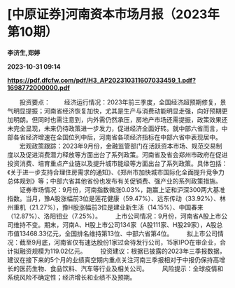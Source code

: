 # [中原证券]河南资本市场月报（2023年第10期）
**李济生,郑婷**

**2023-10-31 09:14**

**https://pdf.dfcfw.com/pdf/H3_AP202310311607033459_1.pdf?1698772000000.pdf**

　　投资要点： 　　经济运行情况：2023年前三季度，全国经济超预期修复，景气明显提振；河南省经济恢复加快，尤其是生产与消费动能明显走强，向好预期更加明朗。但同时也需注意到，内外需仍然承压，房地产市场还需提振，政策效果还未完全显现，未来仍待政策进一步发力，促进经济全面好转。就中部六省而言，中部各省经济增速在全国位列中后，河南省各项经济指标在中部六省中表现居中。 　　宏观政策跟踪：2023年9月份，金融监管部门在活跃资本市场、规范交易制度以及促进消费潜力释放等方面出台了系列政策。河南省及省会郑州市政府在促进投资消费、培育重点产业链以及提升城市能级等方面出台了系列政策。具体包括：《关于进一步支持合理住房需求的通知》、《郑州市加快城市国际化全面提升竞争力总体规划》等；中部六省其他省份也发布有关促销费、强产业的系列政策措施。 　　证券市场情况：9月份，河南指数微涨0.03%，跑赢上证和沪深300两大基准指数。当月，豫A股涨幅前3位是莲花健康（59.47%）、远东传动（33.92%）、林州重机（21.27%），豫H股涨幅前3位是建业新生活（14.15%）、中国春来（12.87%）、洛阳钼业（7.25%）。 　　上市公司情况：9月份，河南省A股上市公司维持不变。期末，河南A、H股上市公司134家（A股111家、H股29家），A股总市值13468.33亿元，全国排名维持第13位、中部六省第4位。 　　拟上市公司情况：截至9月底，河南省仅有速达股份1家过会待发行公司，15家IPO在审企业，合计拟融资规模为119.02亿元。 　　投资建议：根据已披露的2023年三季报数据，建议在接下来的5个月的业绩真空期内重点关注河南三季报相对于中报仍保持高增长的医药生物、食品饮料、汽车等行业及相关公司。 　　风险提示：全球疫情和系统风险不确定性；经济增长和业绩不及预期。
